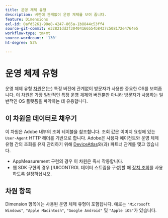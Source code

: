 ```yaml
---
title: 운영 체제 유형
description: 버전에 관계없이 운영 체제를 보여 줍니다.
feature: Dimensions
exl-id: 0afd5261-98e8-4247-865a-1b8844c53ff4
source-git-commit: e32821dd3f30404166554b8437c508172e4764e5
workflow-type: tm+mt
source-wordcount: '130'
ht-degree: 53%

---
```


# 운영 체제 유형

운영 체제 유형 [차원](overview.md)은(는) 특정 버전에 관계없이 방문자가 사용한 중요한 OS를 보여줍니다. 이 차원은 가장 일반적인 특정 운영 체제와 버전뿐만 아니라 방문자가 사용하는 일반적인 OS 플랫폼을 파악하는 데 유용합니다.

## 이 차원을 데이터로 채우기

이 차원은 Adobe 내부의 조회 테이블을 참조합니다. 조회 값은 이미지 요청에 있는 `User-Agent` HTTP 헤더를 기반으로 합니다. Adobe은 사용자 에이전트와 운영 체제 유형 간의 조회를 유지 관리하기 위해 [DeviceAtlas](https://deviceatlas.com/)와(과) 파트너 관계를 맺고 있습니다.

* AppMeasurement 구현의 경우 이 차원은 즉시 작동합니다.
* 웹 SDK 구현의 경우 [!UICONTROL 데이터 스트림을 구성]할 때 [장치 조회](https://experienceleague.adobe.com/docs/experience-platform/datastreams/configure.html?lang=ko)를 사용하도록 설정하십시오.

## 차원 항목

Dimension 항목에는 사용된 운영 체제 유형이 포함됩니다. 예로는 `"Microsoft Windows"`, `"Apple Macintosh"`, `"Google Android"` 및 `"Apple iOS"`가 있습니다.
